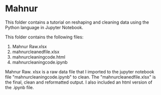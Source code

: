 # Mahnur
This folder contains a tutorial on reshaping and cleaning data using the Python language in Jupyter Notebook.

This folder contains the following files:

1. Mahnur Raw.xlsx
2. mahnurcleanedfile.xlsx
3. mahnurcleaningcode.html
4. mahnurcleaningcode.ipynb

Mahnur Raw. xlsx is a raw data file that I imported to the jupyter notebook file "mahnurcleaningcode.ipynb" to clean. The "mahnurcleanedfile.xlsx" is the final, clean and reformatted output. I also included an html version of the .ipynb file. 
